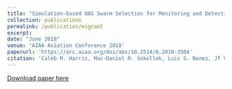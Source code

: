 ```yaml
---
title: "Simulation-based UAS Swarm Selection for Monitoring and Detection of Migrant Border Crossings"
collection: publications
permalink: /publication/migrant
excerpt:
date: "June 2018"
venue: 'AIAA Aviation Conference 2018'
paperurl: 'https://arc.aiaa.org/doi/abs/10.2514/6.2018-3504'
citation: 'Caleb M. Harris, Max-Daniel R. Sokollek, Luis S. Nunez, JT Valco, Michael Balchanos, and Dimitri N. Mavris. ”Simulation-based UAS Swarm Selection for Monitoring and Detection of Migrant Border Crossings”, 2018 Aviation Technology, Integration, and Operations Conference, AIAA AVIATION Forum, June 2018.'
---
```


[Download paper here](https://smartech.gatech.edu/bitstream/handle/1853/61917/Simulation-based%20UAS%20Swarm%20Selection%20v6.pdf)
